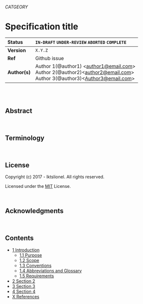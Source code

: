 ###### CATGEORY

# Specification title

<!-- SPEC -->

| Status        | `IN-DRAFT` `UNDER-REVIEW` `ABORTED` `COMPLETE`   |
:-------------- |:---------------------------------------------------- |
| **Version**   | `X.Y.Z`|
| **Ref**   | Github issue  |
| **Author(s)** | Author 1(@author1) &lt;author1@email.com&gt; <br> Author 2(@author2)&lt;author2@email.com&gt; <br> Author 3(@author3)&lt;Author3@email.com&gt; <br> |

<br>
<br>

## Abstract


<br>

## Terminology


<br>

## License

Copyright (c) 2017 - lktslionel. All rights reserved.

Licensed under the [MIT](LICENSE) License.


<br>

## Acknowledgments


<br>

## Contents


<!-- TOC -->
* [1 Introduction](#1)
  * [1.1 Purpose](#1.1)
  * [1.2 Scope](#1.2)
  * [1.3 Conventions](#1.3)
  * [1.4 Abbreviations and Glossary](#1.4)
  * [1.5 Requirements](#1.5)
* [2 Section 2](#2)
* [3 Section 3](#3)
* [4 Section 4](#4)
* [X References](#X)

<!-- /TOC -->



<br>



<!-- /SPEC -->
